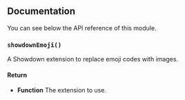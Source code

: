 ## Documentation

You can see below the API reference of this module.

### `showdownEmoji()`
A Showdown extension to replace emoji codes with images.

#### Return
- **Function** The extension to use.

